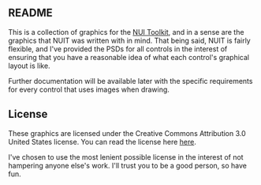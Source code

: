## README

This is a collection of graphics for the
[NUI Toolkit](http://github.com/nilium/NUIToolkit), and in a sense
are the graphics that NUIT was written with in mind.  That being said,
NUIT is fairly flexible, and I've provided the PSDs for all controls
in the interest of ensuring that you have a reasonable idea of what
each control's graphical layout is like.

Further documentation will be available later with the specific
requirements for every control that uses images when drawing.

## License

These graphics are licensed under the Creative Commons Attribution 3.0
United States license.  You can read the license here
[here](http://creativecommons.org/licenses/by/3.0/us/).

I've chosen to use the most lenient possible license in the interest of
not hampering anyone else's work.  I'll trust you to be a good person,
so have fun.
